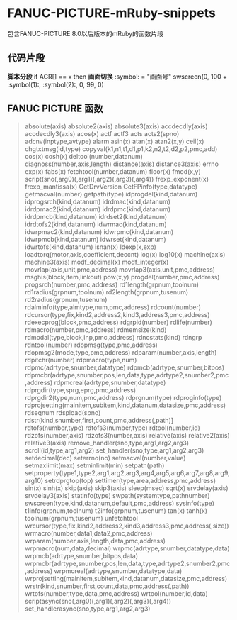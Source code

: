 # FANUC-PICTURE-mRuby-snippets
包含FANUC-PICTURE 8.0以后版本的mRuby的函数片段
## 代码片段
**脚本分段**
    if AGR[] == x then
**画面切换**
    :symbol: = "画面号"
    swscreen(0, 100 + :symbol(1):, :symbol(2):, 0, 99, 0)   
## FANUC PICTURE 函数
>   absolute(axis)
>   absolute2(axis)
>   absolute3(axis)
>   accdecdly(axis)
>   accdecdly3(axis)
>   acos(x)
>   actf
>   actf3
>   acts
>   acts2(spno)
>   adcnv(inptype,avtype)
>   alarm
>   asin(x)
>   atan(x)
>   atan2(x,y)
>   ceil(x)
>   chgtxtmsg(id,type)
>   copyval(k1,n1,t1,d1,p1,k2,n2,t2,d2,p2,pmc,add)
>   cos(x)
>   cosh(x)
>   deltool(number,datanum)
>   diagnoss(number,axis,length)
>   distance(axis)
>   distance3(axis)
>   errno
>   exp(x)
>   fabs(x)
>   fetchtool(number,datanum)
>   floor(x)
>   fmod(x,y)
>   script(sno(,arg0)(,arg1)(,arg2)(,arg3)(,arg4))
>   frexp_exponent(x)
>   frexp_mantissa(x)
>   GetDrvVersion
>   GetFPinfo(type,datatype)
>   getmacval(number)
>   getpath(type)
>   idprogdel(kind,datanum)
>   idprogsrch(kind,datanum)
>   idrdmac(kind,datanum)
>   idrdpmac2(kind,datanum)
>   idrdpmc(kind,datanum)
>   idrdpmcb(kind,datanum)
>   idrdset2(kind,datanum)
>   idrdtofs2(kind,datanum)
>   idwrmac(kind,datanum)
>   idwrpmac2(kind,datanum)
>   idwrpmc(kind,datanum)
>   idwrpmcb(kind,datanum)
>   idwrset(kind,datanum)
>   idwrtofs(kind,datanum)
>   isnan(x)
>   ldexp(x,exp)
>   loadtorq(motor,axis,coefficient,deccnt)
>   log(x)
>   log10(x)
>   machine(axis)
>   machine3(axis)
>   modf_decimal(x)
>   modf_integer(x)
>   movrlap(axis,unit,pmc,address)
>   movrlap3(axis,unit,pmc,address)
>   msghis(block,item,linkout)
>   pow(x,y)
>   progdel(number,pmc,address)
>   progsrch(number,pmc,address)
>   rd1length(grpnum,toolnum)
>   rd1radius(grpnum,toolnum)
>   rd2length(grpnum,tusenum)
>   rd2radius(grpnum,tusenum)
>   rdalminfo(type,almtype,num,pmc,address)
>   rdcount(number)
>   rdcursor(type,fix,kind2,address2,kind3,address3,pmc,address)
>   rdexecprog(block,pmc,address)
>   rdgrpid(number)
>   rdlife(number)
>   rdmacro(number,pmc,address)
>   rdmemsize(kind)
>   rdmodal(type,block,inp,pmc,address)
>   rdncstats(kind)
>   rdngrp
>   rdntool(number)
>   rdopmsg(type,pmc,address)
>   rdopmsg2(mode,type,pmc,address)
>   rdparam(number,axis,length)
>   rdpitchr(number)
>   rdpmacro(type,num)
>   rdpmc(adrtype,snumber,datatype)
>   rdpmcb(adrtype,snumber,bitpos)
>   rdpmcbr(adrtype,snumber,pos,len,data,type,adrtype2,snumber2,pmc,address)
>   rdpmcreal(adrtype,snumber,datatype)
>   rdprgdir(type,sprg,eprg,pmc,address)
>   rdprgdir2(type,num,pmc,address)
>   rdprgnum(type)
>   rdproginfo(type)
>   rdprojsetting(mainitem,subitem,kind,datanum,datasize,pmc,address)
>   rdseqnum
>   rdspload(spno)
>   rdstr(kind,snumber,first,count,pmc,address(,path)]
>   rdtofs(number,type)
>   rdtofs3(number,type)
>   rdtool(number,id)
>   rdzofs(number,axis)
>   rdzofs3(number,axis)
>   relative(axis)
>   relative2(axis)
>   relative3(axis)
>   remove_handler(sno,type,arg1,arg2,arg3)
>   scroll(id,type,arg1,arg2)
>   set_handler(sno,type,arg1,arg2,arg3)
>   setdecimal(dec)
>   seterrno(no)
>   setmacval(number,value)
>   setmaxlimit(max)
>   setminlimit(min)
>   setpath(path)
>   setproperty(type1,type2,arg1,arg2,arg3,arg4,arg5,arg6,arg7,arg8,arg9,arg10)
>   setrdprgtop(top)
>   settimer(type,area,address,pmc,address)
>   sin(x)
>   sinh(x)
>   skip(axis)
>   skip3(axis)
>   sleep(msec)
>   sqrt(x)
>   srvdelay(axis)
>   srvdelay3(axis)
>   statinfo(type)
>   swpath(systemtype,pathnumber)
>   swscreen(type,kind,datanum,default,pmc,address)
>   sysinfo(type)
>   t1info(grpnum,toolnum)
>   t2info(grpnum,tusenum)
>   tan(x)
>   tanh(x)
>   toolnum(grpnum,tusenum)
>   unfetchtool
>   wrcursor(type,fix,kind2,address2,kind3,address3,pmc,address(,size))
>   wrmacro(number,data1,data2,pmc,address)
>   wrparam(number,axis,length,data,pmc,address)
>   wrpmacro(num,data,decimal)
>   wrpmc(adrtype,snumber,datatype,data)
>   wrpmcb(adrtype,snumber,bitpos,data)
>   wrpmcbr(adrtype,snumber,pos,len,data,type,adrtype2,snumber2,pmc,address)
>   wrpmcreal(adrtype,snumber,datatype,data)
>   wrprojsetting(mainitem,subitem,kind,datanum,datasize,pmc,address)
>   wrstr(kind,snumber,first,count,data,pmc,address(,path))
>   wrtofs(number,type,data,pmc,address)
>   wrtool(number,id,data)
>   scriptasync(sno(,arg0)(,arg1)(,arg2)(,arg3)(,arg4))
>   set_handlerasync(sno,type,arg1,arg2,arg3)